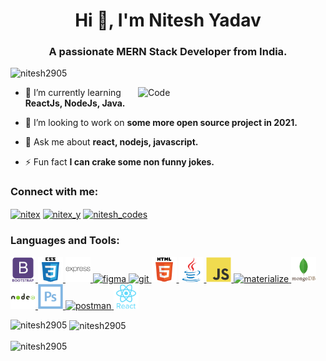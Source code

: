 <h1 align="center">Hi 👋, I'm Nitesh Yadav</h1>
<h3 align="center">A passionate MERN Stack Developer from India.</h3>

<p align="left"> <img src="https://komarev.com/ghpvc/?username=nitesh2905&label=Profile%20views&color=0e75b6&style=flat" alt="nitesh2905" /> </p>
 <img
      align="right"
      width="300"
      src="https://media3.giphy.com/media/VTtANKl0beDFQRLDTh/giphy.gif?cid=ecf05e47tvvmho9zs72rq5dv2chc417l476iscz1p4reanxw&rid=giphy.gif&ct=g"
      alt="Code"
    />

- 🌱 I’m currently learning **ReactJs, NodeJs, Java.**

- 🤝 I’m looking to work on **some more open source project in 2021.**

- 💬 Ask me about **react, nodejs, javascript.**

- ⚡ Fun fact **I can crake some non funny jokes.**

<h3 align="left">Connect with me:</h3>
<p align="left">
<a href="https://dev.to/nitex" target="blank"><img align="center" src="https://cdn.jsdelivr.net/npm/simple-icons@3.0.1/icons/dev-dot-to.svg" alt="nitex" height="30" width="40" /></a>
<a href="https://twitter.com/nitex_y" target="blank"><img align="center" src="https://raw.githubusercontent.com/rahuldkjain/github-profile-readme-generator/master/src/images/icons/Social/twitter.svg" alt="nitex_y" height="30" width="40" /></a>
<a href="https://www.leetcode.com/nitesh_codes" target="blank"><img align="center" src="https://raw.githubusercontent.com/rahuldkjain/github-profile-readme-generator/master/src/images/icons/Social/leet-code.svg" alt="nitesh_codes" height="30" width="40" /></a>
</p>

<h3 align="left">Languages and Tools:</h3>
<p align="left"> <a href="https://getbootstrap.com" target="_blank"> <img src="https://raw.githubusercontent.com/devicons/devicon/master/icons/bootstrap/bootstrap-plain-wordmark.svg" alt="bootstrap" width="40" height="40"/> </a> <a href="https://www.w3schools.com/css/" target="_blank"> <img src="https://raw.githubusercontent.com/devicons/devicon/master/icons/css3/css3-original-wordmark.svg" alt="css3" width="40" height="40"/> </a> <a href="https://expressjs.com" target="_blank"> <img src="https://raw.githubusercontent.com/devicons/devicon/master/icons/express/express-original-wordmark.svg" alt="express" width="40" height="40"/> </a> <a href="https://www.figma.com/" target="_blank"> <img src="https://www.vectorlogo.zone/logos/figma/figma-icon.svg" alt="figma" width="40" height="40"/> </a> <a href="https://git-scm.com/" target="_blank"> <img src="https://www.vectorlogo.zone/logos/git-scm/git-scm-icon.svg" alt="git" width="40" height="40"/> </a> <a href="https://www.w3.org/html/" target="_blank"> <img src="https://raw.githubusercontent.com/devicons/devicon/master/icons/html5/html5-original-wordmark.svg" alt="html5" width="40" height="40"/> </a> <a href="https://www.java.com" target="_blank"> <img src="https://raw.githubusercontent.com/devicons/devicon/master/icons/java/java-original.svg" alt="java" width="40" height="40"/> </a> <a href="https://developer.mozilla.org/en-US/docs/Web/JavaScript" target="_blank"> <img src="https://raw.githubusercontent.com/devicons/devicon/master/icons/javascript/javascript-original.svg" alt="javascript" width="40" height="40"/> </a> <a href="https://materializecss.com/" target="_blank"> <img src="https://raw.githubusercontent.com/prplx/svg-logos/5585531d45d294869c4eaab4d7cf2e9c167710a9/svg/materialize.svg" alt="materialize" width="40" height="40"/> </a> <a href="https://www.mongodb.com/" target="_blank"> <img src="https://raw.githubusercontent.com/devicons/devicon/master/icons/mongodb/mongodb-original-wordmark.svg" alt="mongodb" width="40" height="40"/> </a> <a href="https://nodejs.org" target="_blank"> <img src="https://raw.githubusercontent.com/devicons/devicon/master/icons/nodejs/nodejs-original-wordmark.svg" alt="nodejs" width="40" height="40"/> </a> <a href="https://www.photoshop.com/en" target="_blank"> <img src="https://raw.githubusercontent.com/devicons/devicon/master/icons/photoshop/photoshop-line.svg" alt="photoshop" width="40" height="40"/> </a> <a href="https://postman.com" target="_blank"> <img src="https://www.vectorlogo.zone/logos/getpostman/getpostman-icon.svg" alt="postman" width="40" height="40"/> </a> <a href="https://reactjs.org/" target="_blank"> <img src="https://raw.githubusercontent.com/devicons/devicon/master/icons/react/react-original-wordmark.svg" alt="react" width="40" height="40"/> </a> </p>

<p><img align="left" src="https://github-readme-stats.vercel.app/api/top-langs?username=nitesh2905&show_icons=true&locale=en&layout=compact" alt="nitesh2905" /></p>

<p>&nbsp;<img align="center" src="https://github-readme-stats.vercel.app/api?username=nitesh2905&show_icons=true&locale=en" alt="nitesh2905" /></p>

<p><img align="center" src="https://github-readme-streak-stats.herokuapp.com/?user=nitesh2905&" alt="nitesh2905" /></p>


